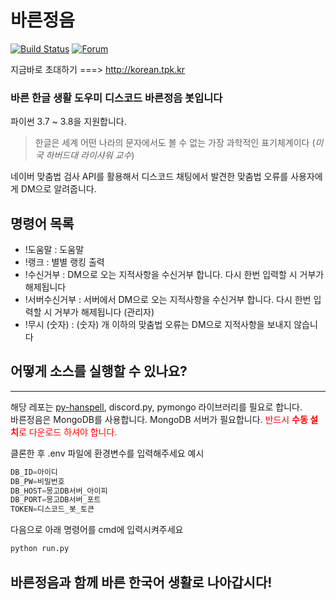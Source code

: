 # 바른정음
[![Build Status](https://travis-ci.org/joemccann/dillinger.svg?branch=master)](https://travis-ci.org/joemccann/dillinger)
[![Forum](https://discordapp.com/api/guilds/680026950064275466/widget.png)](http://forum.tpk.kr)

지금바로 초대하기 ===> http://korean.tpk.kr

### 바른 한글 생활 도우미 디스코드 바른정음 봇입니다
파이썬 3.7 ~ 3.8을 지원합니다.
> 한글은 세계 어떤 나라의 문자에서도 볼 수 없는 가장 과학적인 표기체계이다
> (_미국 하버드대 라이샤워 교수_) <br/>

네이버 맞춤법 검사 API를 활용해서 디스코드 채팅에서 발견한 맞춤법 오류를 사용자에게 DM으로 알려줍니다.

## 명령어 목록
- !도움말 : 도움말
- !랭크 : 별별 랭킹 출력
- !수신거부 : DM으로 오는 지적사항을 수신거부 합니다. 다시 한번 입력할 시 거부가 해제됩니다
- !서버수신거부 : 서버에서 DM으로 오는 지적사항을 수신거부 합니다. 다시 한번 입력할 시 거부가 해제됩니다 (관리자)
- !무시 (숫자) : (숫자) 개 이하의 맞춤법 오류는 DM으로 지적사항을 보내지 않습니다
## 어떻게 소스를 실행할 수 있나요?
-----
해당 레포는 [py-hanspell](https://github.com/ssut/py-hanspell), discord.py, pymongo 라이브러리를 필요로 합니다.<br/>
바른정음은 MongoDB를 사용합니다. MongoDB 서버가 필요합니다.
<span style="color:red">반드시 **수동 설치**로 다운로드 하셔야 합니다<span>.
 
클론한 후 .env 파일에 환경변수를 입력해주세요
예시
```python
DB_ID=아이디
DB_PW=비밀번호
DB_HOST=몽고DB서버_아이피
DB_PORT=몽고DB서버_포트
TOKEN=디스코드_봇_토큰
```
다음으로 아래 명령어를 cmd에 입력시켜주세요
```python
python run.py
```
## 바른정음과 함께 바른 한국어 생활로 나아갑시다!
